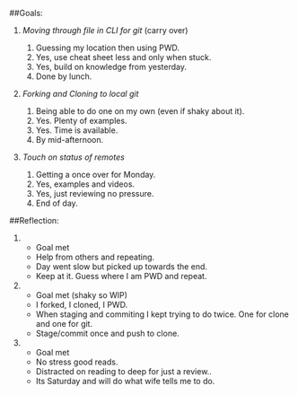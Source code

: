 ##Goals:
1. _Moving through file in CLI for git_ (carry over)
	1. Guessing my location then using PWD.
	2. Yes, use cheat sheet less and only when stuck.
	3. Yes, build on knowledge from yesterday.
	4. Done by lunch.

2. _Forking and Cloning to local git_
	1. Being able to do one on my own (even if shaky about it).
	2. Yes. Plenty of examples.
	3. Yes. Time is available.
	4. By mid-afternoon.

3. _Touch on status of remotes_
	1. Getting a once over for Monday.
	2. Yes, examples and videos.
	3. Yes, just reviewing no pressure.
	4. End of day.

##Reflection:
1. * Goal met
   * Help from others and repeating.
   * Day went slow but picked up towards the end.
   * Keep at it.  Guess where I am PWD and repeat.

2. * Goal met (shaky so WIP)
   * I forked, I cloned, I PWD.
   * When staging and commiting I kept trying to do twice. One for clone and one for git. 
   * Stage/commit once and push to clone.

3. * Goal met
   * No stress good reads.
   * Distracted on reading to deep for just a review..
   * Its Saturday and will do what wife tells me to do.
